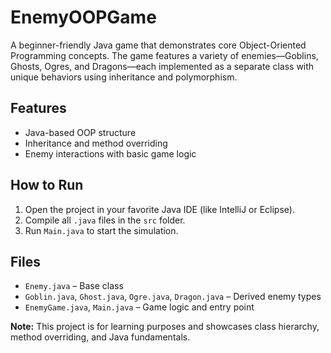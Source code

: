 # EnemyOOPGame

A beginner-friendly Java game that demonstrates core Object-Oriented Programming concepts. The game features a variety of enemies—Goblins, Ghosts, Ogres, and Dragons—each implemented as a separate class with unique behaviors using inheritance and polymorphism.

##  Features
- Java-based OOP structure
- Inheritance and method overriding
- Enemy interactions with basic game logic

##  How to Run
1. Open the project in your favorite Java IDE (like IntelliJ or Eclipse).
2. Compile all `.java` files in the `src` folder.
3. Run `Main.java` to start the simulation.

##  Files
- `Enemy.java` – Base class
- `Goblin.java`, `Ghost.java`, `Ogre.java`, `Dragon.java` – Derived enemy types
- `EnemyGame.java`, `Main.java` – Game logic and entry point

**Note:** This project is for learning purposes and showcases class hierarchy, method overriding, and Java fundamentals.
